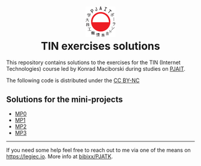 <h1 align="center">
  <div>
    <img width="80" src="https://raw.githubusercontent.com/bibixx/PJATK/22b9f2f9ea695c9c8e2da79a1e04b79dc9e8871a/logo.svg" alt="" />
  </div>
  TIN exercises solutions
</h1>

This repository contains solutions to the exercises for the TIN (Internet Technologies) course led by Konrad Maciborski during studies on [PJAIT](https://www.pja.edu.pl/en/).

The following code is distributed under the [CC BY-NC](./LICENSE.md)

## Solutions for the mini-projects
* [MP0](https://github.com/bibixx/pjatk-TIN/tree/mp0)
* [MP1](https://github.com/bibixx/pjatk-TIN/tree/mp1)
* [MP2](https://github.com/bibixx/pjatk-TIN/tree/mp2)
* [MP3](https://github.com/bibixx/pjatk-TIN/tree/mp3)

---

If you need some help feel free to reach out to me via one of the means on https://legiec.io. More info at [bibixx/PJATK](https://github.com/bibixx/PJATK).
